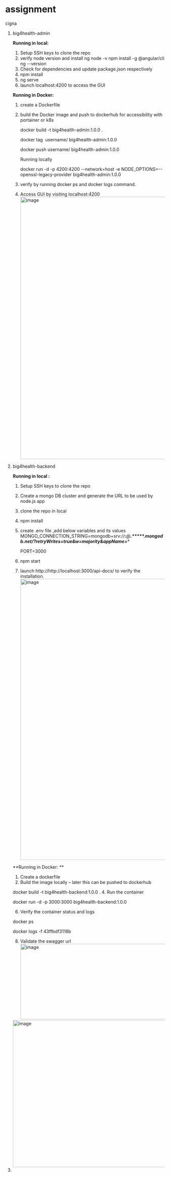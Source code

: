 # assignment
cigna
1. big4health-admin

   **Running in local:**
   1. Setup SSH keys to clone the repo
   2. verify node version and install ng
      node -v
      npm install -g @angular/cli
      ng --version
   3. Check for dependencies and update package.json respectively
   4. npm install
   5. ng serve
   6. launch localhost:4200 to access the GUI

   **Running in Docker:**
   1. create a Dockerfile
   2. build the Docker image and push to dockerhub for accessibility with portainer or k8s
      
        docker build -t big4health-admin:1.0.0 .
      
        docker tag <image id> username/ big4health-admin:1.0.0
      
        docker push username/ big4health-admin:1.0.0
      
        Running locally
      
        docker run -d -p 4200:4200 --network=host -e NODE_OPTIONS=--openssl-legacy-provider big4health-admin:1.0.0
      
   4. verify by running docker ps and docker logs command. 
   5. Access GUI by visiting localhost:4200
         <img width="1446" height="828" alt="image" src="https://github.com/user-attachments/assets/bd238f2d-6e5c-49dd-b5a6-9d572e1d4753" />


3. big4health-backend

   **Running in local :**
   1. Setup SSH keys to clone the repo
   2. Create a mongo DB cluster and generate the URL to be used by node.js app
   3. clone the repo in local
   4. npm install 
   5. create .env file ,add below variables and its values
      MONGO_CONNECTION_STRING=mongodb+srv://******:*******@****.*****.mongodb.net/?retryWrites=true&w=majority&appName=****
      
      PORT=3000
   7. npm start 
   8. launch http://http://localhost:3000/api-docs/ to verify the installation.
      <img width="1868" height="887" alt="image" src="https://github.com/user-attachments/assets/a5623369-b8e3-44f1-b2a7-73e682711373" />

  
     **Running in Docker: **
   1.	Create a dockerfile
   2.	Build the image locally – later this can be pushed to dockerhub
      
      docker build -t big4health-backend:1.0.0 .
   4.	Run the container
      
      docker run -d  -p 3000:3000 big4health-backend:1.0.0
   
   6.	Verify the container status and logs
      
      docker ps
     	
      docker logs -f 43ffbdf3116b
   
   8.	Validate the swagger url 
        <img width="940" height="238" alt="image" src="https://github.com/user-attachments/assets/d1a06e34-2d41-4796-b97a-7bc347c0e4e4" />

     <img width="940" height="464" alt="image" src="https://github.com/user-attachments/assets/2771e288-d17a-4d6d-9cf2-6219f8e44c84" />


 
 



 
 


5. 
